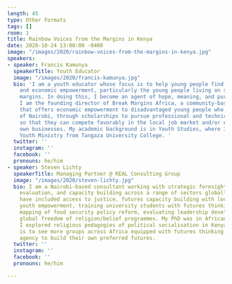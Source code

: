 ```yaml
---
length: 45
type: Other Formats
tags: []
room: 1
title: Rainbow Voices from the Margins in Kenya
date: 2020-10-24 13:00:00 -0400
image: "/images/2020/rainbow-voices-from-the-margins-in-kenya.jpg"
speakers:
- speaker: Francis Kamunya
  speakerTitle: Youth Educator
  image: "/images/2020/francis-kamunya.jpg"
  bio: 'I am a youth educator whose focus is to help young people find psychosocial
    and economic empowerment, particularly the young people living on social-economic
    margins. In doing this, I become an agent of hope, meaning, and purpose in life.
    I am the founding director of Break Margins Africa, a community-based organisation
    that offers economic empowerment to disadvantaged young people who hail from slums
    of Nairobi, through scholarships to pursue professional and technical training
    so that they can compete favorably in the local job market and/or establish their
    own businesses. My academic background is in Youth Studies, where I have a BA
    Youth Ministry from Tangaza University College. '
  twitter: ''
  instagram: ''
  facebook: ''
  pronouns: he/him
- speaker: Steven Lichty
  speakerTitle: Managing Partner @ REAL Consulting Group
  image: "/images/2020/steven-lichty.jpg"
  bio: I am a Nairobi-based consultant working with strategic foresight, research,
    evaluation, and capacity building across a range of sectors globally. Projects
    have included access to justice, futures capacity building with local LGBTI groups,
    youth empowerment, training university students with futures thinking, systems
    mapping of food security policy reform, evaluating leadership development and
    global freedom of religion/belief programmes. My PhD was in African Studies, where
    I explored religious pedagogies of political socialisation in Kenya. My dream
    is to see more groups across Africa equipped with futures thinking and increased
    agency to build their own preferred futures.
  twitter: ''
  instagram: ''
  facebook: ''
  pronouns: he/him

---
```

